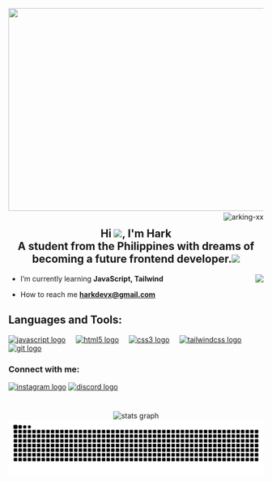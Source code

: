 <img src="https://media.giphy.com/media/v1.Y2lkPTc5MGI3NjExbXNxbzd6bTh6djNrZDNzOTQ1eHQ5dXZ3NDh6aW1ld3V5MXl2bXh1aCZlcD12MV9pbnRlcm5hbF9naWZfYnlfaWQmY3Q9Zw/MzPlq2EwWRkDiwa5RX/giphy.gif" width="2000" height="400"/><img align="right" src="https://komarev.com/ghpvc/?username=arking-xx&label=Profile%20views&color=0e75b6&style=flat" alt="arking-xx"/>

<div>
  
<h2 align="center">Hi  <img src="https://media.giphy.com/media/v1.Y2lkPTc5MGI3NjExM2dldnhjd3NlbnpxdG1kYWVxcnhnbmY2b3lvM2R4dDI2a21uZDl1eSZlcD12MV9pbnRlcm5hbF9naWZfYnlfaWQmY3Q9cw/hvRJCLFzcasrR4ia7z/giphy.gif" width="30"/>, I'm Hark<br>A student from the Philippines with dreams of becoming a future frontend developer.<img src="https://media.giphy.com/media/NpMOXmJNHFD3IO9Xto/giphy.gif" width="30"/> </h2>


</div>

<div>
 
<img align="right" height="150" src="https://media.giphy.com/media/v1.Y2lkPTc5MGI3NjExaWZ2OGU3MnFpdXl3OXQ0dnhxczhsYWM2cDQ0bXZveXM5eTk0bXNkcSZlcD12MV9pbnRlcm5hbF9naWZfYnlfaWQmY3Q9Zw/9zXN5MMd765MsF7K7o/giphy.gif"  />

</div>

 - I’m currently learning **JavaScript, Tailwind**  
 
- How to reach me **harkdevx@gmail.com**
   
<div align="left">
  <h2 align="left">Languages and Tools:</h2>
 <a href="https://developer.mozilla.org/en-US/docs/Web/JavaScript" target="_blank"><img src="https://cdn.jsdelivr.net/gh/devicons/devicon/icons/javascript/javascript-original.svg" height="30" alt="javascript logo"  /></a>
  <img width="12" />
     <a href="https://www.w3.org/html/" target="_blank" ><img src="https://cdn.jsdelivr.net/gh/devicons/devicon/icons/html5/html5-original.svg" height="30" alt="html5 logo"/></a>
  <img width="12" />
  <a href="https://www.w3schools.com/css/" target="_blank"><img src="https://cdn.jsdelivr.net/gh/devicons/devicon/icons/css3/css3-original.svg" height="30" alt="css3 logo"/></a>
  <img width="12" />
 <a href="https://tailwindcss.com/" target="_blank"><img src="https://cdn.jsdelivr.net/gh/devicons/devicon/icons/tailwindcss/tailwindcss-original-wordmark.svg" height="30" alt="tailwindcss logo"/></a>
  <img width="12" />
 <a href="https://git-scm.com/" target="_blank"><img src="https://cdn.jsdelivr.net/gh/devicons/devicon/icons/git/git-original.svg" height="30" alt="git logo"/></a>
</div>

###

<div align="left">
  <h3 align="left">Connect with me:</h3>
  <a href="https://instagram.com/arking.x" target="blank"><img src="https://img.shields.io/static/v1?message=Instagram&logo=instagram&label=&color=E4405F&logoColor=white&labelColor=&style=for-the-badge" height="35" alt="instagram logo"  /></a>
  <a href="1200886102014304306" target="blank"><img src="https://img.shields.io/static/v1?message=Discord&logo=discord&label=&color=7289DA&logoColor=white&labelColor=&style=for-the-badge" height="35" alt="discord logo"  /></a>
</div>

###
<div align="center">
<br clear="both">

 <img src="https://github-readme-stats.vercel.app/api?username=arking-xx&hide_title=false&hide_rank=false&show_icons=true&include_all_commits=true&count_private=true&disable_animations=false&theme=cobalt&locale=en&hide_border=true" height="150" alt="stats graph"  />

<img src="https://raw.githubusercontent.com/arking-xx/arking-xx/output/snake.svg" alt="Snake animation" />

 
</div>
